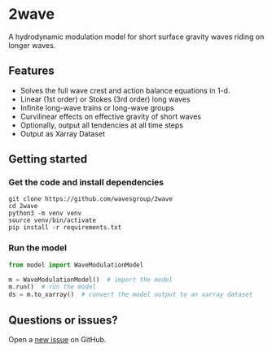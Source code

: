 # 2wave

A hydrodynamic modulation model for short surface gravity waves
riding on longer waves.

## Features

* Solves the full wave crest and action balance equations in 1-d.
* Linear (1st order) or Stokes (3rd order) long waves
* Infinite long-wave trains or long-wave groups
* Curvilinear effects on effective gravity of short waves
* Optionally, output all tendencies at all time steps
* Output as Xarray Dataset

## Getting started

### Get the code and install dependencies

```
git clone https://github.com/wavesgroup/2wave
cd 2wave
python3 -m venv venv
source venv/bin/activate
pip install -r requirements.txt
```

### Run the model

```python
from model import WaveModulationModel

m = WaveModulationModel()  # import the model
m.run()  # run the model
ds = m.to_xarray()  # convert the model output to an xarray dataset
```

## Questions or issues?

Open a [new issue](https://github.com/wavesgroup/2wave/issues/new) on GitHub.
